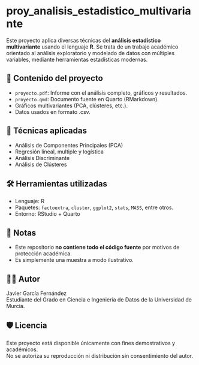 # proy_analisis_estadistico_multivariante

Este proyecto aplica diversas técnicas del **análisis estadístico multivariante** usando el lenguaje **R**. Se trata de un trabajo académico orientado al análisis exploratorio y modelado de datos con múltiples variables, mediante herramientas estadísticas modernas.

## 📂 Contenido del proyecto

- `proyecto.pdf`: Informe con el análisis completo, gráficos y resultados.
- `proyecto.qmd`: Documento fuente en Quarto (RMarkdown).
- Gráficos multivariantes (PCA, clústeres, etc.).
- Datos usados en formato .csv.

## 🧪 Técnicas aplicadas

- Análisis de Componentes Principales (PCA)
- Regresión lineal, multiple y logística
- Análisis Discriminante
- Análisis de Clústeres

## 🛠️ Herramientas utilizadas

- Lenguaje: R
- Paquetes: `factoextra`, `cluster`, `ggplot2`, `stats`, `MASS`, entre otros.
- Entorno: RStudio + Quarto

## 📎 Notas

- Este repositorio **no contiene todo el código fuente** por motivos de protección académica.
- Es simplemente una muestra a modo ilustrativo.

## 🧑‍💻 Autor

Javier García Fernández  
Estudiante del Grado en Ciencia e Ingeniería de Datos de la Universidad de Murcia.

## 🛡️ Licencia

Este proyecto está disponible únicamente con fines demostrativos y académicos.  
No se autoriza su reproducción ni distribución sin consentimiento del autor.
